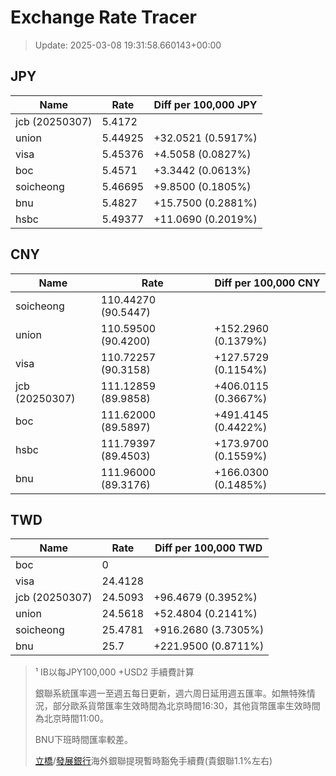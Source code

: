 # Exchange Rate Tracer

> Update: 2025-03-08 19:31:58.660143+00:00

## JPY

| Name           |    Rate | Diff per 100,000 JPY   |
|----------------|---------|------------------------|
| jcb (20250307) | 5.4172  |                        |
| union          | 5.44925 | +32.0521 (0.5917%)     |
| visa           | 5.45376 | +4.5058 (0.0827%)      |
| boc            | 5.4571  | +3.3442 (0.0613%)      |
| soicheong      | 5.46695 | +9.8500 (0.1805%)      |
| bnu            | 5.4827  | +15.7500 (0.2881%)     |
| hsbc           | 5.49377 | +11.0690 (0.2019%)     |

## CNY

| Name           | Rate                | Diff per 100,000 CNY   |
|----------------|---------------------|------------------------|
| soicheong      | 110.44270	(90.5447) |                        |
| union          | 110.59500	(90.4200) | +152.2960 (0.1379%)    |
| visa           | 110.72257	(90.3158) | +127.5729 (0.1154%)    |
| jcb (20250307) | 111.12859	(89.9858) | +406.0115 (0.3667%)    |
| boc            | 111.62000	(89.5897) | +491.4145 (0.4422%)    |
| hsbc           | 111.79397	(89.4503) | +173.9700 (0.1559%)    |
| bnu            | 111.96000	(89.3176) | +166.0300 (0.1485%)    |

## TWD

| Name           |    Rate | Diff per 100,000 TWD   |
|----------------|---------|------------------------|
| boc            |  0      |                        |
| visa           | 24.4128 |                        |
| jcb (20250307) | 24.5093 | +96.4679 (0.3952%)     |
| union          | 24.5618 | +52.4804 (0.2141%)     |
| soicheong      | 25.4781 | +916.2680 (3.7305%)    |
| bnu            | 25.7    | +221.9500 (0.8711%)    |


> ¹ IB以每JPY100,000 +USD2 手續費計算
>
> 銀聯系統匯率週一至週五每日更新，週六周日延用週五匯率。如無特殊情況，部分歐系貨幣匯率生效時間為北京時間16:30，其他貨幣匯率生效時間為北京時間11:00。
>
> BNU下班時間匯率較差。
>
> [立橋](https://www.wlbank.com.mo/uploads/ueditor/file/20181211/1544536513900230.pdf)/[發展銀行](https://www.mdb.com.mo/Service_Charges_20230728.pdf)海外銀聯提現暫時豁免手續費(貴銀聯1.1%左右)

